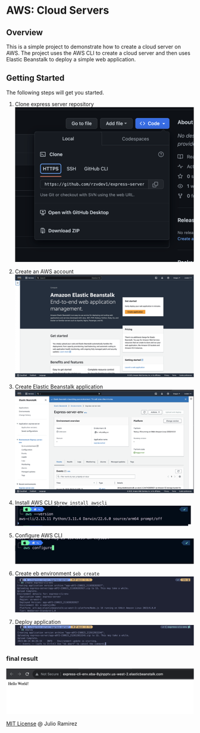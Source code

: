 # AWS: Cloud Servers

## Overview

This is a simple project to demonstrate how to create a cloud server on AWS. The project uses the AWS CLI to create a cloud server and then uses Elastic Beanstalk to deploy a simple web application.

## Getting Started

The following steps will get you started.

1. Clone express server repository ![here](./images/clone.png)
2. Create an AWS account ![here](./images/aws.png)
3. Create Elastic Beanstalk application ![here](./images/env.png)
4. Install AWS CLI
   `$brew install awscli`
   ![here](./images/cli.png)
5. Configure AWS CLI ![here](./images/aws-config.png)

6. Create eb environment
   `$eb create`
   ![here](./images/aws-cli.png)
7. Deploy application ![here](./images/aws-deploy.png)

### final result

![here](./images/live.png)

[MIT License](LICENSE) @ Julio Ramirez
